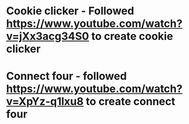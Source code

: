 # Cookie clicker - Followed https://www.youtube.com/watch?v=jXx3acg34S0 to create cookie clicker
# Connect four - followed https://www.youtube.com/watch?v=XpYz-q1lxu8 to create connect four
